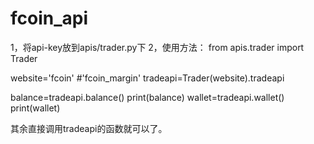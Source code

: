 # fcoin_api
1，将api-key放到apis/trader.py下
2，使用方法：
from apis.trader import Trader

website='fcoin'  #'fcoin_margin'
tradeapi=Trader(website).tradeapi

balance=tradeapi.balance()
print(balance)
wallet=tradeapi.wallet()
print(wallet)

其余直接调用tradeapi的函数就可以了。
